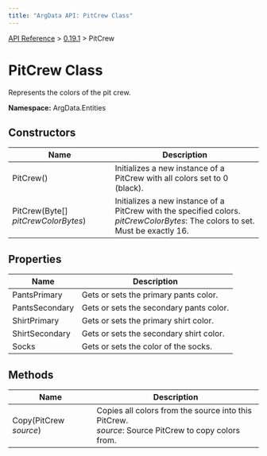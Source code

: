 ```yaml
---
title: "ArgData API: PitCrew Class"
---
```


[API Reference](/argdata/api/) &gt; [0.19.1](/argdata/api/0.19.1/) &gt; PitCrew

# PitCrew Class

Represents the colors of the pit crew.

**Namespace:** ArgData.Entities

## Constructors

<table class="table table-bordered table-striped ">
<thead>
  <tr>
    <th>Name</th>
    <th>Description</th>
  </tr>
</thead>
<tbody>
  <tr>
    <td>PitCrew()</td>
    <td>Initializes a new instance of a PitCrew with all colors set to 0 (black).</td>
  </tr>
  <tr>
    <td>PitCrew(Byte[] <em>pitCrewColorBytes</em>)</td>
    <td>Initializes a new instance of a PitCrew with the specified colors.<br /><em>pitCrewColorBytes</em>: The colors to set. Must be exactly 16.<br /></td>
  </tr>
</tbody>
</table>


## Properties

<table class="table table-bordered table-striped ">
<thead>
  <tr>
    <th>Name</th>
    <th>Description</th>
  </tr>
</thead>
<tbody>
  <tr>
    <td>PantsPrimary</td>
    <td>Gets or sets the primary pants color.</td>
  </tr>
  <tr>
    <td>PantsSecondary</td>
    <td>Gets or sets the secondary pants color.</td>
  </tr>
  <tr>
    <td>ShirtPrimary</td>
    <td>Gets or sets the primary shirt color.</td>
  </tr>
  <tr>
    <td>ShirtSecondary</td>
    <td>Gets or sets the secondary shirt color.</td>
  </tr>
  <tr>
    <td>Socks</td>
    <td>Gets or sets the color of the socks.</td>
  </tr>
</tbody>
</table>


## Methods

<table class="table table-bordered table-striped ">
<thead>
  <tr>
    <th>Name</th>
    <th>Description</th>
  </tr>
</thead>
<tbody>
  <tr>
    <td>Copy(PitCrew <em>source</em>)</td>
    <td>Copies all colors from the source into this PitCrew.<br /><em>source</em>: Source PitCrew to copy colors from.<br /></td>
  </tr>
</tbody>
</table>


